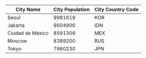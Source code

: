| City Name | City Population | City Country Code |
| --- | --- | --- |
| Seoul | 9981619 | KOR |
| Jakarta | 9604900 | IDN |
| Ciudad de México | 8591309 | MEX |
| Moscow | 8389200 | RUS |
| Tokyo | 7980230 | JPN |
